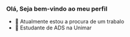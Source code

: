 ### Olá, Seja bem-vindo ao meu perfil

- 🔭 Atualmente estou a procura de um trabalo
- 🌱 Estudante de ADS na Unimar

